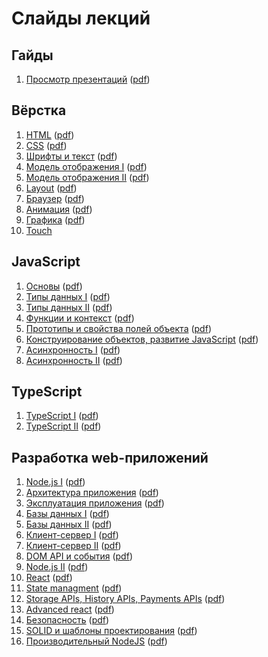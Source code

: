 # Слайды лекций

## Гайды

1. [Просмотр презентаций](https://urfu-2018.github.io/slides/guides/00-presentations/) ([pdf](https://urfu-2018.github.io/slides/guides/00-presentations/index.pdf))

## Вёрстка

1. [HTML](https://urfu-2018.github.io/slides/markup/01-html/) ([pdf](https://urfu-2018.github.io/slides/markup/01-html/index.pdf))
1. [CSS](https://urfu-2018.github.io/slides/markup/02-css/) ([pdf](https://urfu-2018.github.io/slides/markup/02-css/index.pdf))
1. [Шрифты и текст](https://urfu-2018.github.io/slides/markup/03-fonts-and-text/) ([pdf](https://urfu-2018.github.io/slides/markup/03-fonts-and-text/index.pdf))
1. [Модель отображения I](https://urfu-2018.github.io/slides/markup/04-mo-1/) ([pdf](https://urfu-2018.github.io/slides/markup/04-mo-1/index.pdf))
1. [Модель отображения II](https://urfu-2018.github.io/slides/markup/05-mo-2/) ([pdf](https://urfu-2018.github.io/slides/markup/05-mo-2/index.pdf))
1. [Layout](https://urfu-2018.github.io/slides/markup/06-layout/) ([pdf](https://urfu-2018.github.io/slides/markup/06-layout/index.pdf))
1. [Браузер](https://urfu-2018.github.io/slides/markup/07-browser/) ([pdf](https://urfu-2018.github.io/slides/markup/07-browser/index.pdf))
1. [Анимация](https://urfu-2018.github.io/slides/markup/08-animation/) ([pdf](https://urfu-2018.github.io/slides/markup/08-animation/index.pdf))
1. [Графика](https://urfu-2018.github.io/slides/markup/09-graphic/) ([pdf](https://urfu-2018.github.io/slides/markup/09-graphic/index.pdf))
1. [Touch](https://urfu-2018.github.io/slides/markup/10-touch/)

## JavaScript

1. [Основы](https://urfu-2018.github.io/slides/javascript/01-basic/) ([pdf](https://urfu-2018.github.io/slides/javascript/01-basic/index.pdf))
1. [Типы данных I](https://urfu-2018.github.io/slides/javascript/02-types/) ([pdf](https://urfu-2018.github.io/slides/javascript/02-types/index.pdf))
1. [Типы данных II](https://urfu-2018.github.io/slides/javascript/03-types/) ([pdf](https://urfu-2018.github.io/slides/javascript/03-types/index.pdf))
1. [Функции и контекст](https://urfu-2018.github.io/slides/javascript/04-functions/) ([pdf](https://urfu-2018.github.io/slides/javascript/04-functions/index.pdf))
1. [Прототипы и свойства полей объекта](https://urfu-2018.github.io/slides/javascript/05-prototypes/) ([pdf](https://urfu-2018.github.io/slides/javascript/05-prototypes/index.pdf))
1. [Конструирование объектов, развитие JavaScript](https://urfu-2018.github.io/slides/javascript/06-classes/) ([pdf](https://urfu-2018.github.io/slides/javascript/06-classes/index.pdf))
1. [Асинхронность I](https://urfu-2018.github.io/slides/javascript/07-async/) ([pdf](https://urfu-2018.github.io/slides/javascript/07-async/index.pdf))
1. [Асинхронность II](https://urfu-2018.github.io/slides/javascript/08-async-2/) ([pdf](https://urfu-2018.github.io/slides/javascript/08-async-2/index.pdf))

## TypeScript

1. [TypeScript I](https://urfu-2018.github.io/slides/javascript/09-typescript-1/) ([pdf](https://urfu-2018.github.io/slides/javascript/09-typescript-1/index.pdf))
1. [TypeScript II](https://urfu-2018.github.io/slides/javascript/10-typescript-2/) ([pdf](https://urfu-2018.github.io/slides/javascript/10-typescript-2/index.pdf))

## Разработка web-приложений

1. [Node.js I](https://urfu-2018.github.io/slides/webdev/01-nodejs/) ([pdf](https://urfu-2018.github.io/slides/webdev/01-nodejs/index.pdf))
2. [Архитектура приложения](https://urfu-2018.github.io/slides/webdev/02-express/) ([pdf](https://urfu-2018.github.io/slides/webdev/02-express/index.pdf))
3. [Эксплуатация приложения](https://urfu-2018.github.io/slides/webdev/03-operating/) ([pdf](https://urfu-2018.github.io/slides/webdev/03-operating/index.pdf))
4. [Базы данных I](https://urfu-2018.github.io/slides/webdev/04-databases/) ([pdf](https://urfu-2018.github.io/slides/webdev/04-databases/index.pdf))
5. [Базы данных II](https://urfu-2018.github.io/slides/webdev/05-databases/) ([pdf](https://urfu-2018.github.io/slides/webdev/05-databases/index.pdf))
6. [Клиент-сервер I](https://urfu-2018.github.io/slides/webdev/06-client-server/) ([pdf](https://urfu-2018.github.io/slides/webdev/06-client-server/index.pdf))
7. [Клиент-сервер II](https://urfu-2018.github.io/slides/webdev/07-client-server-2/) ([pdf](https://urfu-2018.github.io/slides/webdev/07-client-server-2/index.pdf))
8. [DOM API и события](https://urfu-2018.github.io/slides/webdev/08-dom-api/) ([pdf](https://urfu-2018.github.io/slides/webdev/08-dom-api/index.pdf))
9. [Node.js II](https://urfu-2018.github.io/slides/webdev/09-nodejs-2/) ([pdf](https://urfu-2018.github.io/slides/webdev/09-nodejs-2/index.pdf))
10. [React](https://urfu-2018.github.io/slides/webdev/10-react-1/) ([pdf](https://urfu-2018.github.io/slides/webdev/10-react-1/index.pdf))
11. [State managment](https://urfu-2018.github.io/slides/webdev/11-redux/) ([pdf](https://urfu-2018.github.io/slides/webdev/11-redux/index.pdf))
12. [Storage APIs, History APIs, Payments APIs](https://urfu-2018.github.io/slides/webdev/12-web-api/) ([pdf](https://urfu-2018.github.io/slides/webdev/12-web-api/index.pdf))
13. [Advanced react](https://urfu-2018.github.io/slides/webdev/13-advanced-react/) ([pdf](https://urfu-2018.github.io/slides/webdev/13-advanced-react/index.pdf))
14. [Безопасность](https://urfu-2018.github.io/slides/webdev/14-security/) ([pdf](https://urfu-2018.github.io/slides/webdev/14-security/index.pdf))
15. [SOLID и шаблоны проектирования](https://urfu-2018.github.io/slides/webdev/15-patterns/) ([pdf](https://urfu-2018.github.io/slides/webdev/15-patterns/index.pdf))
16. [Производительный NodeJS](https://urfu-2018.github.io/slides/webdev/16-pro-nodejs/) ([pdf](https://urfu-2018.github.io/slides/webdev/16-pro-nodejs/index.pdf))
